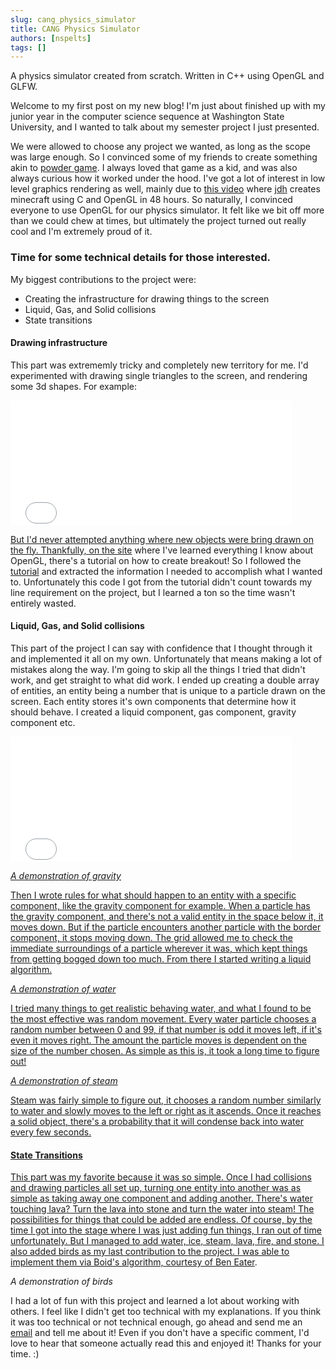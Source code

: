 ```yaml
---
slug: cang_physics_simulator 
title: CANG Physics Simulator 
authors: [nspelts]
tags: []
---
```


A physics simulator created from scratch. Written in C++ using OpenGL and GLFW.

<!-- truncate -->

Welcome to my first post on my new blog! I'm just about finished up with my junior year in the computer science sequence at Washington State University, and I wanted to talk about my semester project I just presented.

We were allowed to choose any project we wanted, as long as the scope was large enough. So I convinced some of my friends to create something akin to [powder game](https://dan-ball.jp/en/javagame/dust/). I always loved that game as a kid, and was also always curious how it worked under the hood. I've got a lot of interest in low level graphics rendering as well, mainly due to [this video](https://www.youtube.com/watch?v=4O0_-1NaWnY) where [jdh](https://www.youtube.com/channel/UCUzQJ3JBuQ9w-po4TXRJHiA) creates minecraft using C and OpenGL in 48 hours. So naturally, I convinced everyone to use OpenGL for our physics simulator. It felt like we bit off more than we could chew at times, but ultimately the project turned out really cool and I'm extremely proud of it.

### Time for some technical details for those interested.

My biggest contributions to the project were:
- Creating the infrastructure for drawing things to the screen
- Liquid, Gas, and Solid collisions
- State transitions

#### Drawing infrastructure

This part was extrememly tricky and completely new territory for me. I'd experimented with drawing single triangles to the screen, and rendering some 3d shapes. For example:

<iframe width="450" height="200" src="/videos/openglmeme3.mp4" title="Cubes rotating" frameborder="0" allow="accelerometer; autoplay; clipboard-write; encrypted-media; gyroscope; picture-in-picture" allowfullscreen></iframe>
<a href="openglmeme3.mp4"/>

But I'd never attempted anything where new objects were bring drawn on the fly. Thankfully, on the [site](https://learnopengl.com/) where I've learned everything I know about OpenGL, there's a tutorial on how to create breakout! So I followed the [tutorial](https://learnopengl.com/In-Practice/2D-Game/Breakout) and extracted the information I needed to accomplish what I wanted to. Unfortunately this code I got from the tutorial didn't count towards my line requirement on the project, but I learned a ton so the time wasn't entirely wasted.

#### Liquid, Gas, and Solid collisions

This part of the project I can say with confidence that I thought through it and implemented it all on my own. Unfortunately that means making a lot of mistakes along the way. I'm going to skip all the things I tried that didn't work, and get straight to what did work. I ended up creating a double array of entities, an entity being a number that is unique to a particle drawn on the screen. Each entity stores it's own components that determine how it should behave. I created a liquid component, gas component, gravity component etc.

<iframe width="450" height="200" src="/videos/gravity.mp4" title="Gravity demonstration" frameborder="0" allow="accelerometer; autoplay; clipboard-write; encrypted-media; gyroscope; picture-in-picture" allowfullscreen></iframe>
<a href="gravity.mp4"/>

*A demonstration of gravity*

Then I wrote rules for what should happen to an entity with a specific component, like the gravity component for example. When a particle has the gravity component, and there's not a valid entity in the space below it, it moves down. But if the particle encounters another particle with the border component, it stops moving down. The grid allowed me to check the immediate surroundings of a particle wherever it was, which kept things from getting bogged down too much. From there I started writing a liquid algorithm.

*A demonstration of water*

I tried many things to get realistic behaving water, and what I found to be the most effective was random movement. Every water particle chooses a random number between 0 and 99, if that number is odd it moves left, if it's even it moves right. The amount the particle moves is dependent on the size of the number chosen. As simple as this is, it took a long time to figure out!

*A demonstration of steam*

Steam was fairly simple to figure out, it chooses a random number similarly to water and slowly moves to the left or right as it ascends. Once it reaches a solid object, there's a probability that it will condense back into water every few seconds.

#### State Transitions

This part was my favorite because it was so simple. Once I had collisions and drawing particles all set up, turning one entity into another was as simple as taking away one component and adding another. There's water touching lava? Turn the lava into stone and turn the water into steam! The possibilities for things that could be added are endless. Of course, by the time I got into the stage where I was just adding fun things, I ran out of time unfortunately. But I managed to add water, ice, steam, lava, fire, and stone. I also added birds as my last contribution to the project. I was able to implement them via Boid's algorithm, courtesy of [Ben Eater](https://eater.net/boids).

*A demonstration of birds*

I had a lot of fun with this project and learned a lot about working with others. I feel like I didn't get too technical with my explanations. If you think it was too technical or not technical enough, go ahead and send me an <a href="mailto: nate@nathanspelts.com">email</a> and tell me about it! Even if you don't have a specific comment, I'd love to hear that someone actually read this and enjoyed it! Thanks for your time. :)